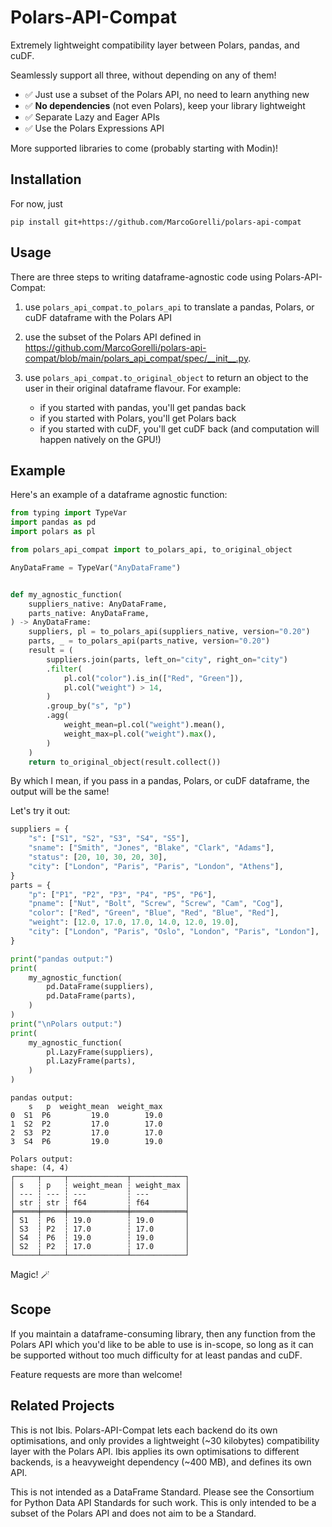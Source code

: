 # Polars-API-Compat

Extremely lightweight compatibility layer between Polars, pandas, and cuDF.

Seamlessly support all three, without depending on any of them!

- ✅ Just use a subset of the Polars API, no need to learn anything new
- ✅ **No dependencies** (not even Polars), keep your library lightweight
- ✅ Separate Lazy and Eager APIs
- ✅ Use the Polars Expressions API

More supported libraries to come (probably starting with Modin)!

## Installation

For now, just
```
pip install git+https://github.com/MarcoGorelli/polars-api-compat
```

## Usage

There are three steps to writing dataframe-agnostic code using Polars-API-Compat:

1. use `polars_api_compat.to_polars_api` to translate a pandas, Polars, or cuDF dataframe
   with the Polars API
2. use the subset of the Polars API defined in https://github.com/MarcoGorelli/polars-api-compat/blob/main/polars_api_compat/spec/__init__.py.
3. use `polars_api_compat.to_original_object` to return an object to the user in their original
   dataframe flavour. For example:

   - if you started with pandas, you'll get pandas back
   - if you started with Polars, you'll get Polars back
   - if you started with cuDF, you'll get cuDF back (and computation will happen natively on the GPU!)
   
## Example

Here's an example of a dataframe agnostic function:

```python
from typing import TypeVar
import pandas as pd
import polars as pl

from polars_api_compat import to_polars_api, to_original_object

AnyDataFrame = TypeVar("AnyDataFrame")


def my_agnostic_function(
    suppliers_native: AnyDataFrame,
    parts_native: AnyDataFrame,
) -> AnyDataFrame:
    suppliers, pl = to_polars_api(suppliers_native, version="0.20")
    parts, _ = to_polars_api(parts_native, version="0.20")
    result = (
        suppliers.join(parts, left_on="city", right_on="city")
        .filter(
            pl.col("color").is_in(["Red", "Green"]),
            pl.col("weight") > 14,
        )
        .group_by("s", "p")
        .agg(
            weight_mean=pl.col("weight").mean(),
            weight_max=pl.col("weight").max(),
        )
    )
    return to_original_object(result.collect())
```
By which I mean, if you pass in a pandas, Polars, or cuDF dataframe, the output will be the same!

Let's try it out:
```python
suppliers = {
    "s": ["S1", "S2", "S3", "S4", "S5"],
    "sname": ["Smith", "Jones", "Blake", "Clark", "Adams"],
    "status": [20, 10, 30, 20, 30],
    "city": ["London", "Paris", "Paris", "London", "Athens"],
}
parts = {
    "p": ["P1", "P2", "P3", "P4", "P5", "P6"],
    "pname": ["Nut", "Bolt", "Screw", "Screw", "Cam", "Cog"],
    "color": ["Red", "Green", "Blue", "Red", "Blue", "Red"],
    "weight": [12.0, 17.0, 17.0, 14.0, 12.0, 19.0],
    "city": ["London", "Paris", "Oslo", "London", "Paris", "London"],
}

print("pandas output:")
print(
    my_agnostic_function(
        pd.DataFrame(suppliers),
        pd.DataFrame(parts),
    )
)
print("\nPolars output:")
print(
    my_agnostic_function(
        pl.LazyFrame(suppliers),
        pl.LazyFrame(parts),
    )
)
```
```
pandas output:
    s   p  weight_mean  weight_max
0  S1  P6         19.0        19.0
1  S2  P2         17.0        17.0
2  S3  P2         17.0        17.0
3  S4  P6         19.0        19.0

Polars output:
shape: (4, 4)
┌─────┬─────┬─────────────┬────────────┐
│ s   ┆ p   ┆ weight_mean ┆ weight_max │
│ --- ┆ --- ┆ ---         ┆ ---        │
│ str ┆ str ┆ f64         ┆ f64        │
╞═════╪═════╪═════════════╪════════════╡
│ S1  ┆ P6  ┆ 19.0        ┆ 19.0       │
│ S3  ┆ P2  ┆ 17.0        ┆ 17.0       │
│ S4  ┆ P6  ┆ 19.0        ┆ 19.0       │
│ S2  ┆ P2  ┆ 17.0        ┆ 17.0       │
└─────┴─────┴─────────────┴────────────┘
```
Magic! 🪄 

## Scope

If you maintain a dataframe-consuming library, then any function from the Polars API which you'd
like to be able to use is in-scope, so long as it can be supported without too much difficulty
for at least pandas and cuDF.

Feature requests are more than welcome!

## Related Projects

This is not Ibis. Polars-API-Compat lets each backend do its own optimisations, and only provides
a lightweight (~30 kilobytes) compatibility layer with the Polars API.
Ibis applies its own optimisations to different backends, is a heavyweight
dependency (~400 MB), and defines its own API.

This is not intended as a DataFrame Standard. Please see the Consortium for Python Data API Standards
for such work. This is only intended to be a subset of the Polars API and does not aim to be a Standard.
